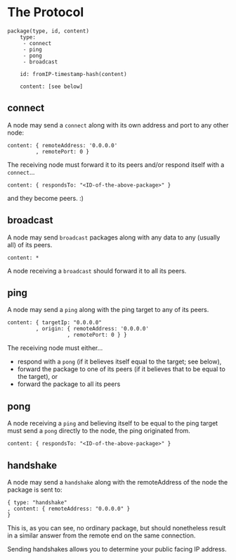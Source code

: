 # The Protocol
```
package(type, id, content)
	type:
	 - connect
	 - ping
	 - pong
	 - broadcast

	id: fromIP-timestamp-hash(content)
	
	content: [see below]

```

## connect
A node may send a `connect` along with its own address and port to any other node:
```
content: { remoteAddress: '0.0.0.0'
         , remotePort: 0 }
```

The receiving node must forward it to its peers and/or respond itself with a `connect`...
```
content: { respondsTo: "<ID-of-the-above-package>" }
```
and they become peers. :)

## broadcast
A node may send `broadcast` packages along with any data to any (usually all) of its peers.
```
content: *
```
A node receiving a `broadcast` should forward it to all its peers.

## ping
A node may send a `ping` along with the ping target to any of its peers.
```
content: { targetIp: "0.0.0.0" 
         , origin: { remoteAddress: '0.0.0.0'
                   , remotePort: 0 } }
```
The receiving node must either...
 * respond with a `pong` (if it believes itself equal to the target; see below),
 * forward the package to one of its peers (if it believes that to be equal to the target), or
 * forward the package to all its peers

## pong
A node receiving a `ping` and believing itself to be equal to the ping target must send a `pong` directly to the node, the ping originated from.
```
content: { respondsTo: "<ID-of-the-above-package>" }
```

## handshake
A node may send a `handshake` along with the remoteAddress of the node the package is sent to:
```
{ type: "handshake"
, content: { remoteAddress: "0.0.0.0" }
}
```

This is, as you can see, no ordinary package, but should nonetheless result in a similar answer from the remote end on the same connection.

Sending handshakes allows you to determine your public facing IP address.
